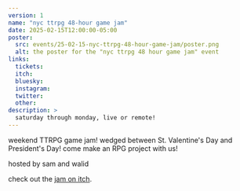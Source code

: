 ```yaml
---
version: 1
name: "nyc ttrpg 48-hour game jam"
date: 2025-02-15T12:00:00-05:00
poster:
  src: events/25-02-15-nyc-ttrpg-48-hour-game-jam/poster.png
  alt: the poster for the "nyc ttrpg 48 hour game jam" event
links:
  tickets:
  itch:
  bluesky:
  instagram:
  twitter:
  other:
description: >
  saturday through monday, live or remote!
---
```

weekend TTRPG game jam! wedged between St. Valentine's Day and President's Day! come make an RPG project with us!

hosted by sam and walid

check out the [jam on itch](https://itch.io/jam/nyc-ttrpg-48-hour).